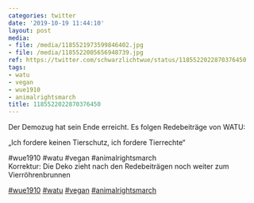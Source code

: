 ```yaml
---
categories: twitter
date: '2019-10-19 11:44:10'
layout: post
media:
- file: /media/1185521973599846402.jpg
- file: /media/1185522005656948739.jpg
ref: https://twitter.com/schwarzlichtwue/status/1185522022870376450
tags:
- watu
- vegan
- wue1910
- animalrightsmarch
title: 1185522022870376450
---
```

Der Demozug hat sein Ende erreicht. Es folgen Redebeiträge von WATU:



„Ich fordere keinen Tierschutz, ich fordere Tierrechte“

#wue1910 #watu #vegan #animalrightsmarch  
Korrektur: Die Deko zieht nach den Redebeiträgen noch weiter zum Vierröhrenbrunnen

[#wue1910](/t/wue1910) [#watu](/t/watu) [#vegan](/t/vegan) [#animalrightsmarch](/t/animalrightsmarch) 